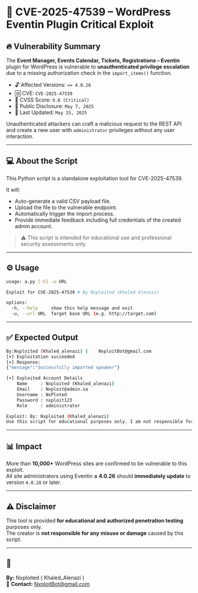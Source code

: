 
# 🚨 CVE-2025-47539 – WordPress Eventin Plugin Critical Exploit

## 🔥 Vulnerability Summary
The **Event Manager, Events Calendar, Tickets, Registrations – Eventin** plugin for WordPress is vulnerable to **unauthenticated privilege escalation** due to a missing authorization check in the `import_items()` function.

- 🔓 Affected Versions: `<= 4.0.26`
- 🆔 CVE: `CVE-2025-47539`
- 🚨 CVSS Score: `9.8 (Critical)`
- 📅 Public Disclosure: `May 7, 2025`
- 🔄 Last Updated: `May 15, 2025`

Unauthenticated attackers can craft a malicious request to the REST API and create a new user with `administrator` privileges without any user interaction.

---

## 💻 About the Script

This Python script is a standalone exploitation tool for CVE-2025-47539.

It will:
- Auto-generate a valid CSV payload file.
- Upload the file to the vulnerable endpoint.
- Automatically trigger the import process.
- Provide immediate feedback including full credentials of the created admin account.

> ⚠️ This script is intended for educational use and professional security assessments only.

---

## ⚙️ Usage

```bash
usage: a.py [-h] -u URL

Exploit for CVE-2025-47539 # By Nxploited (Khaled Alenazi)

options:
  -h, --help     show this help message and exit
  -u, --url URL  Target base URL (e.g. http://target.com)
```

---

## ✅ Expected Output

```bash
By:Nxploited (Khaled_alenazi) |    NxploitBot@gmail.com
[+] Exploitation succeeded
[+] Response:
{"message":"Successfully imported speaker"}

[+] Exploited Account Details
    Name     : Nxploited (Khaled_alenazi)
    Email    : Nxploit@admin.sa
    Username : NxPloted
    Password : nxploit123
    Role     : administrator

Exploit: By: Nxploited (Khaled_alenazi)
Use this script for educational purposes only. I am not responsible for your actions.
```

---

## 📊 Impact

More than **10,000+** WordPress sites are confirmed to be vulnerable to this exploit.  
All site administrators using Eventin **≤ 4.0.26** should **immediately update** to version `4.0.28` or later.

---

## ⚠️ Disclaimer

This tool is provided **for educational and authorized penetration testing** purposes only.  
The creator is **not responsible for any misuse or damage** caused by this script.

---

## 👤 

**By:** Nxploited ( Khaled_Alenazi )  
📧 **Contact:** NxploitBot@gmail.com
